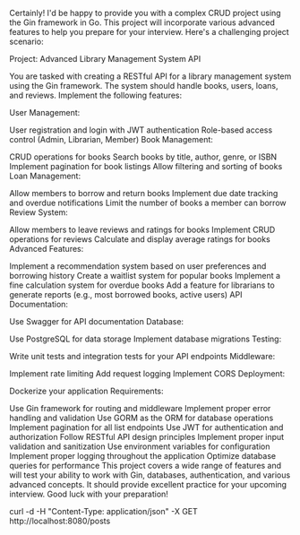 Certainly! I'd be happy to provide you with a complex CRUD project using the Gin framework in Go. This project will incorporate various advanced features to help you prepare for your interview. Here's a challenging project scenario:

Project: Advanced Library Management System API

You are tasked with creating a RESTful API for a library management system using the Gin framework. The system should handle books, users, loans, and reviews. Implement the following features:

User Management:

User registration and login with JWT authentication
Role-based access control (Admin, Librarian, Member)
Book Management:

CRUD operations for books
Search books by title, author, genre, or ISBN
Implement pagination for book listings
Allow filtering and sorting of books
Loan Management:

Allow members to borrow and return books
Implement due date tracking and overdue notifications
Limit the number of books a member can borrow
Review System:

Allow members to leave reviews and ratings for books
Implement CRUD operations for reviews
Calculate and display average ratings for books
Advanced Features:

Implement a recommendation system based on user preferences and borrowing history
Create a waitlist system for popular books
Implement a fine calculation system for overdue books
Add a feature for librarians to generate reports (e.g., most borrowed books, active users)
API Documentation:

Use Swagger for API documentation
Database:

Use PostgreSQL for data storage
Implement database migrations
Testing:

Write unit tests and integration tests for your API endpoints
Middleware:

Implement rate limiting
Add request logging
Implement CORS
Deployment:

Dockerize your application
Requirements:

Use Gin framework for routing and middleware
Implement proper error handling and validation
Use GORM as the ORM for database operations
Implement pagination for all list endpoints
Use JWT for authentication and authorization
Follow RESTful API design principles
Implement proper input validation and sanitization
Use environment variables for configuration
Implement proper logging throughout the application
Optimize database queries for performance
This project covers a wide range of features and will test your ability to work with Gin, databases, authentication, and various advanced concepts. It should provide excellent practice for your upcoming interview. Good luck with your preparation!


curl -d -H "Content-Type: application/json" -X GET http://localhost:8080/posts
